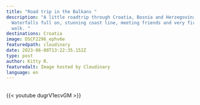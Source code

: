```yaml
---
title: "Road trip in the Balkans "
description: "A little roadtrip through Croatia, Bosnia and Herzegovina.
  Waterfalls full on, stunning coast line, meeting friends and very first sky
  walk. "
destinations: Croatia
image: DSCF2296_ephv6e
featuredpath: cloudinary
date: 2023-06-08T13:22:35.152Z
type: post
author: Kitty R.
featuredalt: Image hosted by Cloudinary
language: en
---
```

<br>{{< youtube dugrV1ecvGM >}}</br>